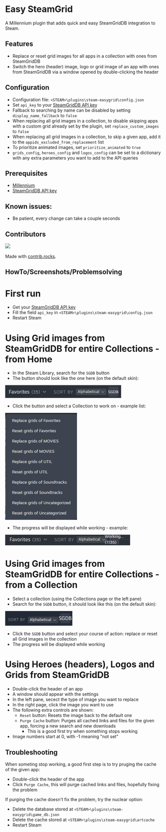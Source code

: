 # Easy SteamGrid

A Millennium plugin that adds quick and easy SteamGridDB integration to Steam.

## Features
- Replace or reset grid images for all apps in a collection with ones from SteamGridDB
- Switch the hero (header) image, logo or grid image of an app with ones from SteamGridDB via a window opened by double-clicking the header

## Configuration
- Configuration file: `<STEAM>\plugins\steam-easygrid\config.json`
- Set `api_key` to your [SteamGridDB API key](https://www.steamgriddb.com/profile/preferences/api)
- Fallback to searching by name can be disabled by setting `display_name_fallback` to `false`
- When replacing all grid images in a collection, to disable skipping apps with a custom grid already set by the plugin, set `replace_custom_images` to `false`
- When replacing all grid images in a collection, to skip a given app, add it to the `appids_excluded_from_replacement` list
- To prioritize animated images, set `prioritize_animated` to `true`
- `grids_config`, `heroes_config` and `logos_config` can be set to a dictionary with any extra parameters you want to add to the API queries

## Prerequisites
- [Millennium](https://steambrew.app/)
- [SteamGridDB API key](https://www.steamgriddb.com/profile/preferences/api)

## Known issues:
- Be patient, every change can take a couple seconds

## Contributors

<a href="https://github.com/luthor112/steam-easygrid/graphs/contributors">
  <img src="https://contrib.rocks/image?repo=luthor112/steam-easygrid" />
</a>

Made with [contrib.rocks](https://contrib.rocks).

## HowTo/Screenshots/Problemsolving

# First run

- Get your [SteamGridDB API key](https://www.steamgriddb.com/profile/preferences/api)
- Fill the field `api_key` in `<STEAM>\plugins\steam-easygrid\config.json`
- Restart Steam

# Using Grid images from SteamGridDB for entire Collections - from Home

- In the Steam Library, search for the `SGDB` button
- The button should look like the one here (on the default skin):

![SGDB button](screenshots/sgdb-button.png)

- Click the button and select a Collection to work on - example list:

![Example collection list](screenshots/sgdb-collections.png)

- The progress will be displayed while working - example:

![Searching for Grid images](screenshots/grid-working.png)

# Using Grid images from SteamGridDB for entire Collections - from a Collection

- Select a collection (using the Collections page or the left pane)
- Search for the `SGDB` button, it should look like this (on the default skin):

![SGDB button](screenshots/sgdb-coll-button.png)

- Click the `SGDB` button and select your course of action: replace or reset all Grid images in the collection
- The progress will be displayed while working

# Using Heroes (headers), Logos and Grids from SteamGridDB

- Double-click the header of an app
- A window should appear with the settings
- In the left pane, secect the type of image you want to replace
- In the right page, click the image you want to use
- The following extra controls are shown:
    - `Reset` button: Resets the image back to the default one
    - `Purge Cache` button: Purges all cached links and files for the given app, forcing a new search and new downloads
        - This is a good first try when something stops working
- Image numbers start at 0, with -1 meaning "not set"

## Troubleshooting

When someting stop working, a good first step is to try pruging the cache of the given app:
- Double-click the header of the app
- Click `Purge Cache`, this will purge cached links and files, hopefully fixing the problem

If purging the cache doesn't fix the problem, try the nuclear option:
- Delete the database stored at `<STEAM>\plugins\steam-easygrid\game_db.json`
- Delete the cache stored at `<STEAM>\plugins\steam-easygrid\artcache`
- Restart Steam